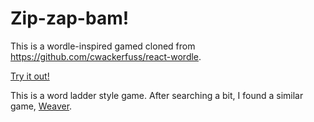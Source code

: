 # Zip-zap-bam!

This is a wordle-inspired gamed cloned from https://github.com/cwackerfuss/react-wordle.

[Try it out!](https://aneets.github.io/edit-distance/)

This is a word ladder style game. After searching a bit, I found a similar game, [Weaver](https://wordwormdormdork.com).
